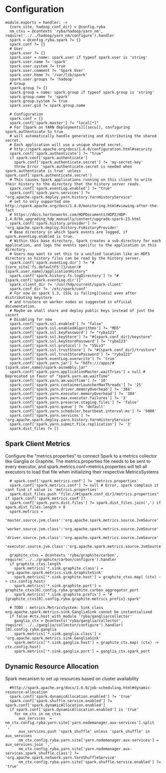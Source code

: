 
# Configuration

    module.exports = handler: ->
      {core_site, hadoop_conf_dir} = @config.ryba
      nm_ctxs = @contexts 'ryba/hadoop/yarn_nm', require('../../hadoop/yarn_nm/configure').handler
      spark = @config.ryba.spark ?= {}
      spark.conf ?= {}
      # User
      spark.user ?= {}
      spark.user = name: spark.user if typeof spark.user is 'string'
      spark.user.name ?= 'spark'
      spark.user.system ?= true
      spark.user.comment ?= 'Spark User'
      spark.user.home ?= '/var/lib/spark'
      spark.user.groups ?= 'hadoop'
      # Group
      spark.group ?= {}
      spark.group = name: spark.group if typeof spark.group is 'string'
      spark.group.name ?= 'spark'
      spark.group.system ?= true
      spark.user.gid ?= spark.group.name

      # Configuration
      spark.conf = {}
      spark.conf['spark.master'] ?= "local[*]"
      # For [Spark on YARN deployments][[secu]], configuring spark.authenticate to true
      # will automatically handle generating and distributing the shared secret.
      # Each application will use a unique shared secret. 
      # http://spark.apache.org/docs/1.6.0/configuration.html#security
      spark.conf['spark.authenticate'] ?= "true"
      if spark.conf['spark.authenticate']
        spark.conf['spark.authenticate.secret'] ?= 'my-secret-key' 
        throw Error 'spark.authenticate.secret is needed when spark.authenticate is true' unless spark.conf['spark.authenticate.secret']
      # This causes Spark applications running on this client to write their history to the directory that the history server reads.
      spark.conf['spark.eventLog.enabled'] ?= "true"
      spark.conf['spark.yarn.services'] ?= "org.apache.spark.deploy.yarn.history.YarnHistoryService"
      # set to only supported one http://spark.apache.org/docs/1.6.0/monitoring.html#viewing-after-the-fact
      # https://docs.hortonworks.com/HDPDocuments/HDP2/HDP-2.4.0/bk_upgrading_hdp_manually/content/upgrade-spark-23.html
      spark.conf['spark.history.provider'] ?= 'org.apache.spark.deploy.history.FsHistoryProvider'
      # Base directory in which Spark events are logged, if spark.eventLog.enabled is true.
      # Within this base directory, Spark creates a sub-directory for each application, and logs the events specific to the application in this directory.
      # Users may want to set this to a unified location like an HDFS directory so history files can be read by the history server.
      spark.conf['spark.eventLog.dir'] ?= "#{core_site['fs.defaultFS']}/user/#{spark.user.name}/applicationHistory"
      spark.conf['spark.history.fs.logDirectory'] ?= "#{spark.conf['spark.eventLog.dir']}"
      spark.client_dir ?= '/usr/hdp/current/spark-client'
      spark.conf_dir ?= '/etc/spark/conf'
      # For now on spark 1.3, [SSL is falling][secu] even after distributing keystore
      # and trustore on worker nodes as suggested in official documentation.
      # Maybe we shall share and deploy public keys instead of just the cacert
      # Disabling for now 
      spark.conf['spark.ssl.enabled'] ?= "false"
      spark.conf['spark.ssl.enabledAlgorithms'] ?= "MD5"
      spark.conf['spark.ssl.keyPassword'] ?= "ryba123"
      spark.conf['spark.ssl.keyStore'] ?= "#{spark.conf_dir}/keystore"
      spark.conf['spark.ssl.keyStorePassword'] ?= "ryba123"
      spark.conf['spark.ssl.protocol'] ?= "SSLv3"
      spark.conf['spark.ssl.trustStore'] ?= "#{spark.conf_dir}/trustore"
      spark.conf['spark.ssl.trustStorePassword'] ?= "ryba123"
      spark.conf['spark.eventLog.overwrite'] ?= 'true'
      spark.conf['spark.yarn.jar'] ?= "hdfs:///apps/#{spark.user.name}/spark-assembly.jar"
      spark.conf['spark.yarn.applicationMaster.waitTries'] = null # Deprecated in favor of "spark.yarn.am.waitTime"
      spark.conf['spark.yarn.am.waitTime'] ?= '10'
      spark.conf['spark.yarn.containerLauncherMaxThreads'] ?= '25'
      spark.conf['spark.yarn.driver.memoryOverhead'] ?= '384'
      spark.conf['spark.yarn.executor.memoryOverhead'] ?= '384'
      spark.conf['spark.yarn.max.executor.failures'] ?= '3'
      spark.conf['spark.yarn.preserve.staging.files'] ?= 'false'
      spark.conf['spark.yarn.queue'] ?= 'default'
      spark.conf['spark.yarn.scheduler.heartbeat.interval-ms'] ?= '5000'
      spark.conf['spark.yarn.services'] ?= 'org.apache.spark.deploy.yarn.history.YarnHistoryService'
      spark.conf['spark.yarn.submit.file.replication'] ?= '3'
      spark.dist_files ?= []

[secu]: http://spark.apache.org/docs/latest/security.html

## Spark Client Metrics

Configure the "metrics.properties" to connect Spark to a metrics collector like Ganglia or Graphite.
The metrics.properties file needs to be sent to every executor, 
and spark.metrics.conf=metrics.properties will tell all executors to load that file when initializing their respective MetricsSystems

      # spark.conf['spark.metrics.conf'] ?= 'metrics.properties'
      spark.conf['spark.metrics.conf'] ?= null # Error, spark complain it cant find if value is 'metrics.properties'    
      spark.dist_files.push "file://#{spark.conf_dir}/metrics.properties" if spark.conf['spark.metrics.conf']?
      spark.conf['spark.yarn.dist.files'] ?= spark.dist_files.join(',') if spark.dist_files.length > 0
      spark.metrics =
        'master.source.jvm.class':'org.apache.spark.metrics.source.JvmSource'
        'worker.source.jvm.class':'org.apache.spark.metrics.source.JvmSource'
        'driver.source.jvm.class':'org.apache.spark.metrics.source.JvmSource'
        'executor.source.jvm.class':'org.apache.spark.metrics.source.JvmSource'

      graphite_ctxs = @contexts 'ryba/graphite/carbon', require('../../graphite/carbon/configure').handler
      if graphite_ctxs.length
        spark.metrics['*.sink.graphite.class'] = 'org.apache.spark.metrics.sink.GraphiteSink'
        spark.metrics['*.sink.graphite.host'] = graphite_ctxs.map( (ctx) -> ctx.config.host)
        spark.metrics['*.sink.graphite.port'] = graphite_ctxs[0].config.ryba.graphite.carbon_aggregator_port
        spark.metrics['*.sink.graphite.prefix'] = "#{graphite_ctxs[0].config.ryba.graphite.metrics_prefix}.spark"

      # TODO : metrics.MetricsSystem: Sink class org.apache.spark.metrics.sink.GangliaSink cannot be instantialized
      if false #ctx.host_with_module 'ryba/ganglia/collector'
        ganglia_ctx = @contexts('ryba/ganglia/collector', require('../../ganglia/collector/configure').handler)[0].config.ryba.ganglia
        spark.metrics['*.sink.ganglia.class'] = 'org.apache.spark.metrics.sink.GangliaSink'
        spark.metrics['*.sink.ganglia.host'] = graphite_ctx.map( (ctx) -> ctx.config.host)
        spark.metrics['*.sink.ganglia.port'] = ganglia_ctx.spark_port

## Dynamic Resource Allocation
Spark mecanism to set up resources based on cluster availability

      #http://spark.apache.org/docs/1.6.0/job-scheduling.html#dynamic-resource-allocation
      spark.conf['spark.dynamicAllocation.enabled'] ?= 'true'
      spark.conf['spark.shuffle.service.enabled'] ?= spark.conf['spark.dynamicAllocation.enabled']
      if spark.conf['spark.dynamicAllocation.enabled'] is 'true'
        for nm_ctx in nm_ctxs
          aux_services  = nm_ctx.config.ryba.yarn.site['yarn.nodemanager.aux-services'].split ','
          aux_services.push 'spark_shuffle' unless 'spark_shuffle' in aux_services
          nm_ctx.config.ryba.yarn.site['yarn.nodemanager.aux-services'] = aux_services.join ','
          nm_ctx.config.ryba.yarn.site['yarn.nodemanager.aux-services.spark_shuffle.class'] ?= 'org.apache.spark.network.yarn.YarnShuffleService'
          nm_ctx.config.ryba.yarn.site['spark.shuffle.service.enabled'] ?= 'true'
